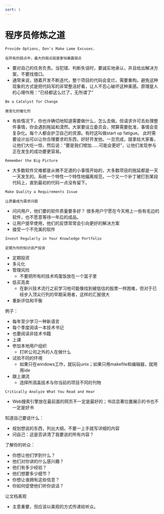 ```yaml
---
sort: 1
---
```

# 程序员修炼之道
```note
Provide Options, Don's Make Lame Excuses.

在所有的弱点中，最大的弱点就是害怕暴露弱点
```

- 要对自己的任务负责。当犯错、判断失误时，要诚实地承认，并且给出解决方案，不要找借口。
- 通常来说，随着开发不断迭代，整个项目的代码会变烂，需要重构。避免这种现象的方式是把代码写的非常整洁好看，让人不忍心破坏这种美感。原理是人的心理作用：“已经都这么烂了，无所谓了”

```note
Be a Catalyst for Change

做变化的催化剂
```

- 有些情况下，你也许确切地知道需要做什么，怎么去做。但请求许可去处理整件事情，你会遇到拖延和漠然。大家要设立委员会，预算需要批准，事情会变复杂化。每个人都会护卫自己的资源。有时这叫做start up fatigue。
此时需要设计出可以让你合理要求的东西，好好开发他。一旦完成，就拿给大家看，让他们大吃一惊，然后说：“要是我们增加……可能会更好”，让他们发现参与正在发生的成功要更容易。

```note
Remember the Big Picture
```

- 大多数软件灾难都是从微不足道的小事情开始的，大多数项目的拖延都是一天一天发生的。系统一个特性一个特性地偏离规范，一个又一个补丁被打到某段代码上，直到最初的代码一点没有留下。

```note
Make Quality a Requirements Issue

让质量成为需求问题
```

- 问问用户，他们要的软件质量要多好？
很多用户宁愿在今天用上一些有毛边的软件，也不愿意等待一年后的成品。
- 让用户提早使用，他们的反馈常常会引向更好的解决方案
- 接受一个不完美的软件

```note
Invest Regularly in Your Knowledge Portfolio

定期为你的知识资产投资
```

- 定期投资
- 多元化
- 管理风险
    - 不要把所有的技术鸡蛋饭放在一个篮子里
- 低买高卖
    - 在新兴技术流行之前学习他可能像找到被低估的股票一样困难，但对于已经步入顶尖行列的早期采用者，这样的汇报很大
- 重新评估和平衡

例子：
- 每年至少学习一种新语言
- 每个季度阅读一本技术书记
- 也要阅读非技术书籍
- 上课
- 参加本地用户组织
    - 打听公司之外的人在做什么
- 试验不同的环境
    - 如果只在windows工作，就玩玩unix；如果只用makefile和编辑器，就用用ide
- 跟上潮流  
    - 选择所涵盖技术与你当前的项目不同的刊物

```note
Critically Analyze What You Read and Hear
```

- Web搜索引擎放在最前面的网页不一定是最好的；书店显著位置展示的书也不一定是好书



知道自己要说什么：
- 规划想说的东西，列出大纲。不要一上手就写详细的内容
- 问自己：这是否讲清了我要说的所有内容？

了解你的听众：
- 你想让他们学到什么？
- 他们对你讲的什么感兴趣？
- 他们有多少经验？
- 他们想要多少细节？
- 你想让谁拥有这些信息？
- 你如何促使他们听你说话？

让文档美观
- 主意重要，但应该以美观的方式传递给听众。
